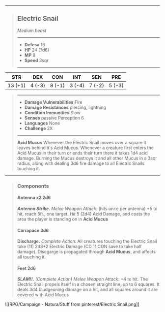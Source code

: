 ___
> ## Electric Snail
>*Medium beast*
> ___
> - **Defesa** 16
> - **HP** 24 (7d6)
> - **MP** 8
> - **Speed** 3sqr
>___
>
|   STR   |   DEX   |   CON   |  INT   |  SEN   |  PRE   |
|:-------:|:-------:|:-------:|:------:|:------:|:------:|
| 13 (+1) | 4 (-3)  | 8 (-1)  | 3 (-4) | 7 (-2) | 5 (-3) |
>___
> - **Damage Vulnerabilities** Fire
> - **Damage Resistances** piercing, lightning
> - **Condition Immunities** Slow
> - **Senses** passive Perception 6
> - **Languages** None
> - **Challenge** 2X
> ---
> **Acid Mucus** Whenever the Electric Snail moves over a square it leaves behind it's Acid Mucus. Whenever a creature first enters the Acid Mucus in their turn or ends their turn there it takes 1d4 acid damage. Burning the Mucus destroys it and all other Mucus in a 3sqr radius, along with dealing 3d6 fire damage to all Electric Snails touching it.
> 
---
> ### Components
> 
> #### Antenna x2 2d6
> ***Antenna Strike.*** *Melee Weapon Attack:* (hits once per antenna) +5 to hit, reach 5ft., one target. *Hit* 5 (2d4) Acid Damage, and coats the area the player is standing on in **Acid Mucus**
> 
> #### Carrapace 3d6
> **Discharge.** *Complete Action*: All creatures touching the Electric Snail take (11) 2d8+2 Electric Damage (CD 11 CON save to take half damage). Discgarge is propagated through **Acid Mucus**, and affects all touching it.
> 
> #### Feet 2d6
> ***SLAM!!.*** *(Complete Action) Melee Weapon Attack*: +4 to hit. The Electric Snail propels itself in a chosen straight line, up to 6 squares. It deals 3d4 bludgeoning damage on a hit, and all squares around it are covered with Acid Mucus

![[RPG/Campaign - Natura/Stuff from pinterest/Electric Snail.png]]